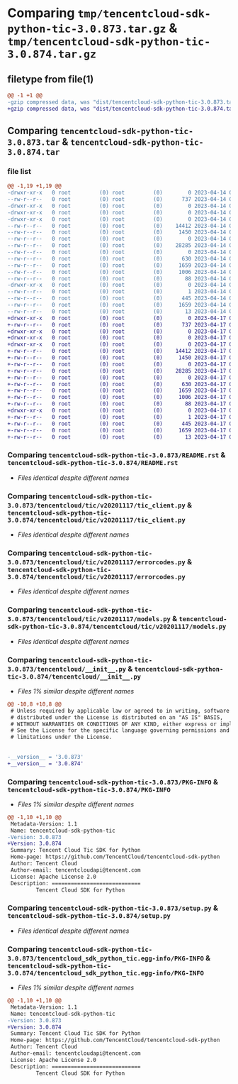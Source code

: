 # Comparing `tmp/tencentcloud-sdk-python-tic-3.0.873.tar.gz` & `tmp/tencentcloud-sdk-python-tic-3.0.874.tar.gz`

## filetype from file(1)

```diff
@@ -1 +1 @@
-gzip compressed data, was "dist/tencentcloud-sdk-python-tic-3.0.873.tar", last modified: Fri Apr 14 00:55:16 2023, max compression
+gzip compressed data, was "dist/tencentcloud-sdk-python-tic-3.0.874.tar", last modified: Mon Apr 17 00:51:37 2023, max compression
```

## Comparing `tencentcloud-sdk-python-tic-3.0.873.tar` & `tencentcloud-sdk-python-tic-3.0.874.tar`

### file list

```diff
@@ -1,19 +1,19 @@
-drwxr-xr-x   0 root         (0) root         (0)        0 2023-04-14 00:55:16.000000 tencentcloud-sdk-python-tic-3.0.873/
--rw-r--r--   0 root         (0) root         (0)      737 2023-04-14 00:55:16.000000 tencentcloud-sdk-python-tic-3.0.873/README.rst
-drwxr-xr-x   0 root         (0) root         (0)        0 2023-04-14 00:55:16.000000 tencentcloud-sdk-python-tic-3.0.873/tencentcloud/
-drwxr-xr-x   0 root         (0) root         (0)        0 2023-04-14 00:55:16.000000 tencentcloud-sdk-python-tic-3.0.873/tencentcloud/tic/
-drwxr-xr-x   0 root         (0) root         (0)        0 2023-04-14 00:55:16.000000 tencentcloud-sdk-python-tic-3.0.873/tencentcloud/tic/v20201117/
--rw-r--r--   0 root         (0) root         (0)    14412 2023-04-14 00:55:16.000000 tencentcloud-sdk-python-tic-3.0.873/tencentcloud/tic/v20201117/tic_client.py
--rw-r--r--   0 root         (0) root         (0)     1450 2023-04-14 00:55:16.000000 tencentcloud-sdk-python-tic-3.0.873/tencentcloud/tic/v20201117/errorcodes.py
--rw-r--r--   0 root         (0) root         (0)        0 2023-04-14 00:55:16.000000 tencentcloud-sdk-python-tic-3.0.873/tencentcloud/tic/v20201117/__init__.py
--rw-r--r--   0 root         (0) root         (0)    28285 2023-04-14 00:55:16.000000 tencentcloud-sdk-python-tic-3.0.873/tencentcloud/tic/v20201117/models.py
--rw-r--r--   0 root         (0) root         (0)        0 2023-04-14 00:55:16.000000 tencentcloud-sdk-python-tic-3.0.873/tencentcloud/tic/__init__.py
--rw-r--r--   0 root         (0) root         (0)      630 2023-04-14 00:55:16.000000 tencentcloud-sdk-python-tic-3.0.873/tencentcloud/__init__.py
--rw-r--r--   0 root         (0) root         (0)     1659 2023-04-14 00:55:16.000000 tencentcloud-sdk-python-tic-3.0.873/PKG-INFO
--rw-r--r--   0 root         (0) root         (0)     1006 2023-04-14 00:55:16.000000 tencentcloud-sdk-python-tic-3.0.873/setup.py
--rw-r--r--   0 root         (0) root         (0)       88 2023-04-14 00:55:16.000000 tencentcloud-sdk-python-tic-3.0.873/setup.cfg
-drwxr-xr-x   0 root         (0) root         (0)        0 2023-04-14 00:55:16.000000 tencentcloud-sdk-python-tic-3.0.873/tencentcloud_sdk_python_tic.egg-info/
--rw-r--r--   0 root         (0) root         (0)        1 2023-04-14 00:55:16.000000 tencentcloud-sdk-python-tic-3.0.873/tencentcloud_sdk_python_tic.egg-info/dependency_links.txt
--rw-r--r--   0 root         (0) root         (0)      445 2023-04-14 00:55:16.000000 tencentcloud-sdk-python-tic-3.0.873/tencentcloud_sdk_python_tic.egg-info/SOURCES.txt
--rw-r--r--   0 root         (0) root         (0)     1659 2023-04-14 00:55:16.000000 tencentcloud-sdk-python-tic-3.0.873/tencentcloud_sdk_python_tic.egg-info/PKG-INFO
--rw-r--r--   0 root         (0) root         (0)       13 2023-04-14 00:55:16.000000 tencentcloud-sdk-python-tic-3.0.873/tencentcloud_sdk_python_tic.egg-info/top_level.txt
+drwxr-xr-x   0 root         (0) root         (0)        0 2023-04-17 00:51:37.000000 tencentcloud-sdk-python-tic-3.0.874/
+-rw-r--r--   0 root         (0) root         (0)      737 2023-04-17 00:51:37.000000 tencentcloud-sdk-python-tic-3.0.874/README.rst
+drwxr-xr-x   0 root         (0) root         (0)        0 2023-04-17 00:51:37.000000 tencentcloud-sdk-python-tic-3.0.874/tencentcloud/
+drwxr-xr-x   0 root         (0) root         (0)        0 2023-04-17 00:51:37.000000 tencentcloud-sdk-python-tic-3.0.874/tencentcloud/tic/
+drwxr-xr-x   0 root         (0) root         (0)        0 2023-04-17 00:51:37.000000 tencentcloud-sdk-python-tic-3.0.874/tencentcloud/tic/v20201117/
+-rw-r--r--   0 root         (0) root         (0)    14412 2023-04-17 00:51:37.000000 tencentcloud-sdk-python-tic-3.0.874/tencentcloud/tic/v20201117/tic_client.py
+-rw-r--r--   0 root         (0) root         (0)     1450 2023-04-17 00:51:37.000000 tencentcloud-sdk-python-tic-3.0.874/tencentcloud/tic/v20201117/errorcodes.py
+-rw-r--r--   0 root         (0) root         (0)        0 2023-04-17 00:51:37.000000 tencentcloud-sdk-python-tic-3.0.874/tencentcloud/tic/v20201117/__init__.py
+-rw-r--r--   0 root         (0) root         (0)    28285 2023-04-17 00:51:37.000000 tencentcloud-sdk-python-tic-3.0.874/tencentcloud/tic/v20201117/models.py
+-rw-r--r--   0 root         (0) root         (0)        0 2023-04-17 00:51:37.000000 tencentcloud-sdk-python-tic-3.0.874/tencentcloud/tic/__init__.py
+-rw-r--r--   0 root         (0) root         (0)      630 2023-04-17 00:51:37.000000 tencentcloud-sdk-python-tic-3.0.874/tencentcloud/__init__.py
+-rw-r--r--   0 root         (0) root         (0)     1659 2023-04-17 00:51:37.000000 tencentcloud-sdk-python-tic-3.0.874/PKG-INFO
+-rw-r--r--   0 root         (0) root         (0)     1006 2023-04-17 00:51:37.000000 tencentcloud-sdk-python-tic-3.0.874/setup.py
+-rw-r--r--   0 root         (0) root         (0)       88 2023-04-17 00:51:37.000000 tencentcloud-sdk-python-tic-3.0.874/setup.cfg
+drwxr-xr-x   0 root         (0) root         (0)        0 2023-04-17 00:51:37.000000 tencentcloud-sdk-python-tic-3.0.874/tencentcloud_sdk_python_tic.egg-info/
+-rw-r--r--   0 root         (0) root         (0)        1 2023-04-17 00:51:37.000000 tencentcloud-sdk-python-tic-3.0.874/tencentcloud_sdk_python_tic.egg-info/dependency_links.txt
+-rw-r--r--   0 root         (0) root         (0)      445 2023-04-17 00:51:37.000000 tencentcloud-sdk-python-tic-3.0.874/tencentcloud_sdk_python_tic.egg-info/SOURCES.txt
+-rw-r--r--   0 root         (0) root         (0)     1659 2023-04-17 00:51:37.000000 tencentcloud-sdk-python-tic-3.0.874/tencentcloud_sdk_python_tic.egg-info/PKG-INFO
+-rw-r--r--   0 root         (0) root         (0)       13 2023-04-17 00:51:37.000000 tencentcloud-sdk-python-tic-3.0.874/tencentcloud_sdk_python_tic.egg-info/top_level.txt
```

### Comparing `tencentcloud-sdk-python-tic-3.0.873/README.rst` & `tencentcloud-sdk-python-tic-3.0.874/README.rst`

 * *Files identical despite different names*

### Comparing `tencentcloud-sdk-python-tic-3.0.873/tencentcloud/tic/v20201117/tic_client.py` & `tencentcloud-sdk-python-tic-3.0.874/tencentcloud/tic/v20201117/tic_client.py`

 * *Files identical despite different names*

### Comparing `tencentcloud-sdk-python-tic-3.0.873/tencentcloud/tic/v20201117/errorcodes.py` & `tencentcloud-sdk-python-tic-3.0.874/tencentcloud/tic/v20201117/errorcodes.py`

 * *Files identical despite different names*

### Comparing `tencentcloud-sdk-python-tic-3.0.873/tencentcloud/tic/v20201117/models.py` & `tencentcloud-sdk-python-tic-3.0.874/tencentcloud/tic/v20201117/models.py`

 * *Files identical despite different names*

### Comparing `tencentcloud-sdk-python-tic-3.0.873/tencentcloud/__init__.py` & `tencentcloud-sdk-python-tic-3.0.874/tencentcloud/__init__.py`

 * *Files 1% similar despite different names*

```diff
@@ -10,8 +10,8 @@
 # Unless required by applicable law or agreed to in writing, software
 # distributed under the License is distributed on an "AS IS" BASIS,
 # WITHOUT WARRANTIES OR CONDITIONS OF ANY KIND, either express or implied.
 # See the License for the specific language governing permissions and
 # limitations under the License.
 
 
-__version__ = '3.0.873'
+__version__ = '3.0.874'
```

### Comparing `tencentcloud-sdk-python-tic-3.0.873/PKG-INFO` & `tencentcloud-sdk-python-tic-3.0.874/PKG-INFO`

 * *Files 1% similar despite different names*

```diff
@@ -1,10 +1,10 @@
 Metadata-Version: 1.1
 Name: tencentcloud-sdk-python-tic
-Version: 3.0.873
+Version: 3.0.874
 Summary: Tencent Cloud Tic SDK for Python
 Home-page: https://github.com/TencentCloud/tencentcloud-sdk-python
 Author: Tencent Cloud
 Author-email: tencentcloudapi@tencent.com
 License: Apache License 2.0
 Description: ============================
         Tencent Cloud SDK for Python
```

### Comparing `tencentcloud-sdk-python-tic-3.0.873/setup.py` & `tencentcloud-sdk-python-tic-3.0.874/setup.py`

 * *Files identical despite different names*

### Comparing `tencentcloud-sdk-python-tic-3.0.873/tencentcloud_sdk_python_tic.egg-info/PKG-INFO` & `tencentcloud-sdk-python-tic-3.0.874/tencentcloud_sdk_python_tic.egg-info/PKG-INFO`

 * *Files 1% similar despite different names*

```diff
@@ -1,10 +1,10 @@
 Metadata-Version: 1.1
 Name: tencentcloud-sdk-python-tic
-Version: 3.0.873
+Version: 3.0.874
 Summary: Tencent Cloud Tic SDK for Python
 Home-page: https://github.com/TencentCloud/tencentcloud-sdk-python
 Author: Tencent Cloud
 Author-email: tencentcloudapi@tencent.com
 License: Apache License 2.0
 Description: ============================
         Tencent Cloud SDK for Python
```

